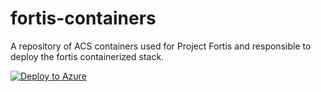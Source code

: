 # fortis-containers
A repository of ACS containers used for Project Fortis and responsible to deploy the fortis containerized stack. 

[![Deploy to Azure](http://azuredeploy.net/deploybutton.svg)](https://deploy.azure.com/?repository=https://github.com/catalystcode/fortis-containers/tree/master?ptmpl=azuredeploy.parameters.json)
